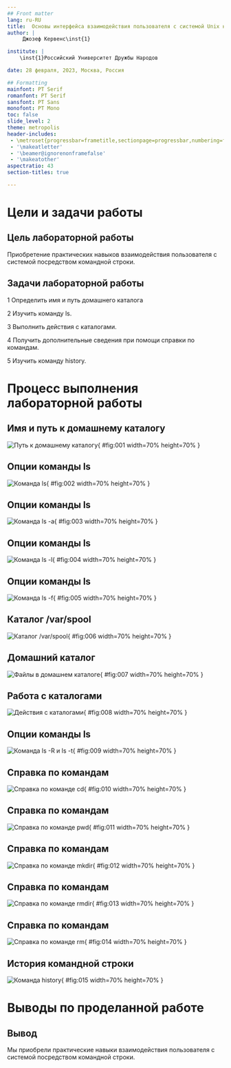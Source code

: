 ```yaml
---
## Front matter
lang: ru-RU
title:  Основы интерфейса взаимодействия пользователя с системой Unix на уровне командной строки
author: |
	 Джозеф Кервенс\inst{1}

institute: |
	\inst{1}Российский Университет Дружбы Народов

date: 28 февраля, 2023, Москва, Россия

## Formatting
mainfont: PT Serif
romanfont: PT Serif
sansfont: PT Sans
monofont: PT Mono
toc: false
slide_level: 2
theme: metropolis
header-includes: 
 - \metroset{progressbar=frametitle,sectionpage=progressbar,numbering=fraction}
 - '\makeatletter'
 - '\beamer@ignorenonframefalse'
 - '\makeatother'
aspectratio: 43
section-titles: true

---
```


# Цели и задачи работы

## Цель лабораторной работы

Приобретение практических навыков взаимодействия пользователя с системой посредством командной строки.

## Задачи лабораторной работы

1 Определить имя и путь домашнего каталога

2 Изучить команду ls.

3 Выполнить действия с каталогами.

4 Получить дополнительные сведения при помощи справки по командам.

5 Изучить команду history.

# Процесс выполнения лабораторной работы

## Имя и путь к домашнему каталогу 

![Путь к домашнему каталогу](image/01.png){ #fig:001 width=70% height=70% }

## Опции команды ls

![Команда ls](image/02.png){ #fig:002 width=70% height=70% }

## Опции команды ls

![Команда ls -a](image/03.png){ #fig:003 width=70% height=70% }

## Опции команды ls

![Команда ls -l](image/04.png){ #fig:004 width=70% height=70% }

## Опции команды ls

![Команда ls -f](image/05.png){ #fig:005 width=70% height=70% }

## Каталог /var/spool

![Каталог /var/spool](image/06.png){ #fig:006 width=70% height=70% }

## Домашний каталог

![Файлы в домашнем каталоге](image/07.png){ #fig:007 width=70% height=70% }

## Работа с каталогами

![Действия с каталогами](image/08.png){ #fig:008 width=70% height=70% }

## Опции команды ls

![Команда ls -R и ls -t](image/09.png){ #fig:009 width=70% height=70% }

## Справка по командам

![Справка по команде cd](image/10.png){ #fig:010 width=70% height=70% }

## Справка по командам

![Справка по команде pwd](image/11.png){ #fig:011 width=70% height=70% }

## Справка по командам

![Справка по команде mkdir](image/12.png){ #fig:012 width=70% height=70% }

## Справка по командам

![Справка по команде rmdir](image/13.png){ #fig:013 width=70% height=70% }

## Справка по командам

![Справка по команде rm](image/14.png){ #fig:014 width=70% height=70% }

## История командной строки

![Команда history](image/15.png){ #fig:015 width=70% height=70% }

# Выводы по проделанной работе

## Вывод

Мы приобрели практические навыки взаимодействия пользователя с системой посредством командной строки.
